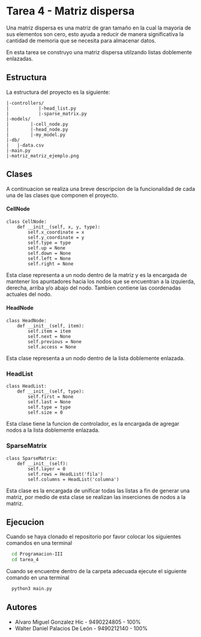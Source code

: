 
# Tarea 4 - Matriz dispersa
Una matriz dispersa es una matriz de gran tamaño en la cual la mayoria de sus elementos son cero, esto ayuda a reducir de manera significativa la cantidad de memoria que se necesita para almacenar datos.

En esta tarea se construyo una matriz dispersa utilzando listas doblemente enlazadas.

## Estructura
La estructura del proyecto es la siguiente:
```
|-controllers/
|           |-head_list.py
|           |-sparse_matrix.py
|-models/
|        |-cell_node.py
|        |-head_node.py   
|        |-my_model.py
|-db/
|   |-data.csv
|-main.py
|-matriz_matriz_ejemplo.png
```

## Clases
A continuacion se realiza una breve descripcion de la funcionalidad de cada una de las clases que componen el proyecto.
#### CellNode
```
class CellNode:
    def __init__(self, x, y, type):
        self.x_coordinate = x
        self.y_coordinate = y
        self.type = type
        self.up = None
        self.down = None
        self.left = None
        self.right = None
```
Esta clase representa a un nodo dentro de la matriz y es la encargada de mantener los apuntadores hacia los nodos que se encuentran a la izquierda, derecha, arriba y/o abajo del nodo. Tambien contiene las coordenadas actuales del nodo.

#### HeadNode
```
class HeadNode:
    def __init__(self, item):
        self.item = item
        self.next = None
        self.previous = None
        self.access = None
```
Esta clase representa a un nodo dentro de la lista doblemente enlazada.

### HeadList
```
class HeadList:
    def __init__(self, type):
        self.first = None
        self.last = None
        self.type = type
        self.size = 0
```
Esta clase tiene la funcion de controlador, es la encargada de agregar nodos a la lista doblemente enlazada.

### SparseMatrix
```
class SparseMatrix:
    def __init__(self):
        self.layer = 0
        self.rows = HeadList('fila')
        self.columns = HeadList('columna')
```
Esta clase es la encargada de unificar todas las listas a fin de generar una matriz, por medio de esta clase se realizan las inserciones de nodos a la matriz.
## Ejecucion

Cuando se haya clonado el repositorio por favor colocar los siguientes comandos en una terminal

```bash
  cd Programacion-III
  cd tarea_4
```

Cuando se encuentre dentro de la carpeta adecuada ejecute el siguiente comando en una terminal

```bash
  python3 main.py
```
    
## Autores

- Alvaro Miguel Gonzalez Hic - 9490224805 - 100%
- Walter Daniel Palacios De León - 9490212140 - 100%

